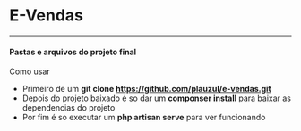 # E-Vendas

* * *

#### Pastas e arquivos do projeto final

Como usar

*   Primeiro de um **git clone https://github.com/plauzul/e-vendas.git**
*   Depois do projeto baixado é so dar um **componser install** para baixar as dependencias do projeto
*   Por fim é so executar um **php artisan serve** para ver funcionando
